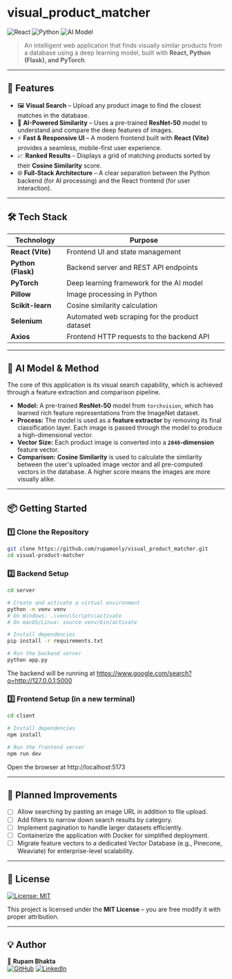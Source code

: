 # visual_product_matcher

![React](https://img.shields.io/badge/React-Vite-blue?logo=react&style=for-the-badge)
![Python](https://img.shields.io/badge/Python-Flask-yellow?logo=python&style=for-the-badge)
![AI Model](https://img.shields.io/badge/AI_Model-ResNet50-orange?logo=pytorch&style=for-the-badge)

> An intelligent web application that finds visually similar products from a database using a deep learning model, built with **React, Python (Flask), and PyTorch**.

---

## 🚀 Features

- 🖼️ **Visual Search** – Upload any product image to find the closest matches in the database.
- 🤖 **AI-Powered Similarity** – Uses a pre-trained **ResNet-50** model to understand and compare the deep features of images.
- ⚡ **Fast & Responsive UI** – A modern frontend built with **React (Vite)** provides a seamless, mobile-first user experience.
- 📈 **Ranked Results** – Displays a grid of matching products sorted by their **Cosine Similarity** score.
- 🌐 **Full-Stack Architecture** – A clear separation between the Python backend (for AI processing) and the React frontend (for user interaction).

---

## 🛠️ Tech Stack

| Technology          | Purpose                                        |
|---------------------|------------------------------------------------|
| **React (Vite)** | Frontend UI and state management               |
| **Python (Flask)** | Backend server and REST API endpoints          |
| **PyTorch** | Deep learning framework for the AI model       |
| **Pillow** | Image processing in Python                     |
| **Scikit-learn** | Cosine similarity calculation                  |
| **Selenium** | Automated web scraping for the product dataset |
| **Axios** | Frontend HTTP requests to the backend API      |

---

## 🧠 AI Model & Method

The core of this application is its visual search capability, which is achieved through a feature extraction and comparison pipeline.

- **Model:** A pre-trained **ResNet-50** model from `torchvision`, which has learned rich feature representations from the ImageNet dataset.
- **Process:** The model is used as a **feature extractor** by removing its final classification layer. Each image is passed through the model to produce a high-dimensional vector.
- **Vector Size:** Each product image is converted into a **`2048`-dimension** feature vector.
- **Comparison:** **Cosine Similarity** is used to calculate the similarity between the user's uploaded image vector and all pre-computed vectors in the database. A higher score means the images are more visually alike.

---

## 📦 Getting Started

### 1️⃣ Clone the Repository

```bash
git clone https://github.com/rupamonly/visual_product_matcher.git
cd visual-product-matcher
```
### 2️⃣ Backend Setup

```bash
cd server

# Create and activate a virtual environment
python -m venv venv
# On Windows: .\venv\Scripts\activate
# On macOS/Linux: source venv/bin/activate

# Install dependencies
pip install -r requirements.txt

# Run the backend server
python app.py
```
The backend will be running at https://www.google.com/search?q=http://127.0.0.1:5000

### 3️⃣ Frontend Setup (in a new terminal)

```bash
cd client

# Install dependencies
npm install

# Run the frontend server
npm run dev
```
Open the browser at http://localhost:5173

---

## 📝 Planned Improvements

- [ ] Allow searching by pasting an image URL in addition to file upload.
- [ ] Add filters to narrow down search results by category.
- [ ] Implement pagination to handle larger datasets efficiently.
- [ ] Containerize the application with Docker for simplified deployment.
- [ ] Migrate feature vectors to a dedicated Vector Database (e.g., Pinecone, Weaviate) for enterprise-level scalability.

---

## 📜 License

[![License: MIT](https://img.shields.io/badge/License-MIT-yellow.svg?style=for-the-badge)](LICENSE)

This project is licensed under the **MIT License** – you are free modify it with proper attribution.

---

## 💡 Author

👤 **Rupam Bhakta**  
[![GitHub](https://img.shields.io/badge/GitHub-rupamonly-black?logo=github&style=for-the-badge)](https://github.com/rupamonly) [![LinkedIn](https://img.shields.io/badge/LinkedIn-Rupam_Bhakta-blue?logo=linkedin&style=for-the-badge)](https://www.linkedin.com/in/rupam-bhakta-6b8097262/)



